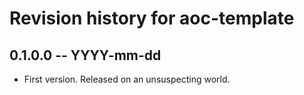 # Revision history for aoc-template

## 0.1.0.0 -- YYYY-mm-dd

* First version. Released on an unsuspecting world.
